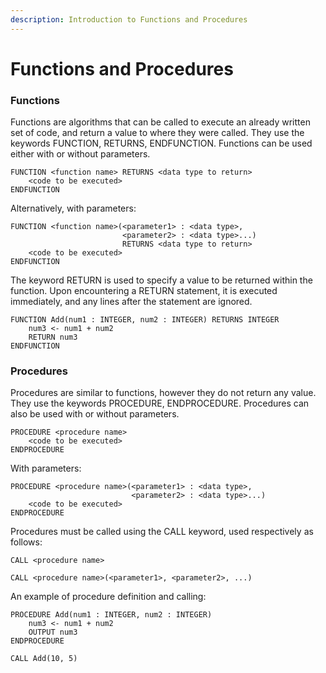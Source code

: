 ```yaml
---
description: Introduction to Functions and Procedures
---
```


# Functions and Procedures

### Functions

Functions are algorithms that can be called to execute an already written set of code, and return a value to where they were called. They use the keywords FUNCTION, RETURNS, ENDFUNCTION. Functions can be used either with or without parameters.

```
FUNCTION <function name> RETURNS <data type to return>
    <code to be executed>
ENDFUNCTION
```

Alternatively, with parameters:

```
FUNCTION <function name>(<parameter1> : <data type>,
                         <parameter2> : <data type>...)
                         RETURNS <data type to return>
    <code to be executed>
ENDFUNCTION
```

The keyword RETURN is used to specify a value to be returned within the function. Upon encountering a RETURN statement, it is executed immediately, and any lines after the statement are ignored.

```
FUNCTION Add(num1 : INTEGER, num2 : INTEGER) RETURNS INTEGER
    num3 <- num1 + num2
    RETURN num3
ENDFUNCTION
```

### Procedures

Procedures are similar to functions, however they do not return any value. They use the keywords PROCEDURE, ENDPROCEDURE. Procedures can also be used with or without parameters.

```
PROCEDURE <procedure name>
    <code to be executed>
ENDPROCEDURE
```

With parameters:

```
PROCEDURE <procedure name>(<parameter1> : <data type>, 
                           <parameter2> : <data type>...)
    <code to be executed>
ENDPROCEDURE
```

Procedures must be called using the CALL keyword, used respectively as follows:

```
CALL <procedure name>
```

```
CALL <procedure name>(<parameter1>, <parameter2>, ...)
```

An example of procedure definition and calling:

```
PROCEDURE Add(num1 : INTEGER, num2 : INTEGER)
    num3 <- num1 + num2
    OUTPUT num3
ENDPROCEDURE

CALL Add(10, 5)
```
